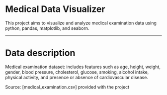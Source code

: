 # Medical Data Visualizer

This project aims to visualize and analyze medical examination data using python, pandas, matplotlib, and seaborn.

---

# Data description

Medical examination dataset: includes features such as age, height, weight, gender, blood pressure, cholesterol, glucose, smoking, alcohol intake, physical activity, and presence or absence of cardiovascular disease.

Source: [medical_examination.csv] provided with the project
